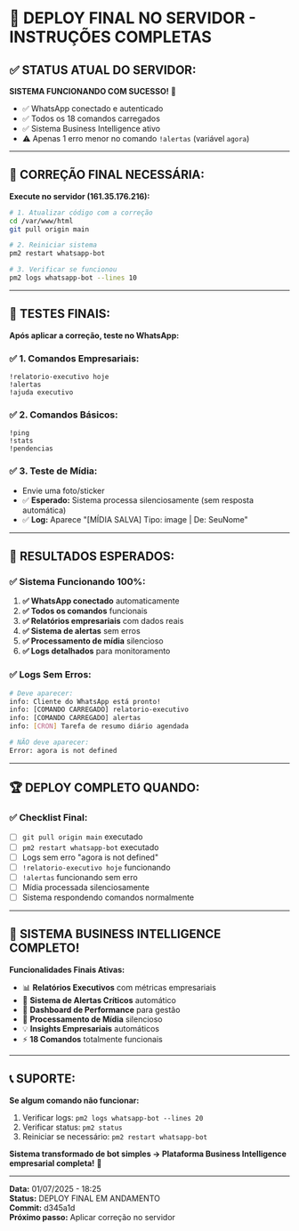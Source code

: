 # 🚀 DEPLOY FINAL NO SERVIDOR - INSTRUÇÕES COMPLETAS

## ✅ **STATUS ATUAL DO SERVIDOR:**

**SISTEMA FUNCIONANDO COM SUCESSO!** 🎉
- ✅ WhatsApp conectado e autenticado
- ✅ Todos os 18 comandos carregados
- ✅ Sistema Business Intelligence ativo
- ⚠️ Apenas 1 erro menor no comando `!alertas` (variável `agora`)

---

## 🔧 **CORREÇÃO FINAL NECESSÁRIA:**

**Execute no servidor (161.35.176.216):**

```bash
# 1. Atualizar código com a correção
cd /var/www/html
git pull origin main

# 2. Reiniciar sistema
pm2 restart whatsapp-bot

# 3. Verificar se funcionou
pm2 logs whatsapp-bot --lines 10
```

---

## 📱 **TESTES FINAIS:**

**Após aplicar a correção, teste no WhatsApp:**

### ✅ **1. Comandos Empresariais:**
```
!relatorio-executivo hoje
!alertas
!ajuda executivo
```

### ✅ **2. Comandos Básicos:**
```
!ping
!stats
!pendencias
```

### ✅ **3. Teste de Mídia:**
- Envie uma foto/sticker
- ✅ **Esperado:** Sistema processa silenciosamente (sem resposta automática)
- ✅ **Log:** Aparece "[MÍDIA SALVA] Tipo: image | De: SeuNome"

---

## 🎯 **RESULTADOS ESPERADOS:**

### ✅ **Sistema Funcionando 100%:**
1. **✅ WhatsApp conectado** automaticamente
2. **✅ Todos os comandos** funcionais
3. **✅ Relatórios empresariais** com dados reais
4. **✅ Sistema de alertas** sem erros
5. **✅ Processamento de mídia** silencioso
6. **✅ Logs detalhados** para monitoramento

### ✅ **Logs Sem Erros:**
```bash
# Deve aparecer:
info: Cliente do WhatsApp está pronto!
info: [COMANDO CARREGADO] relatorio-executivo
info: [COMANDO CARREGADO] alertas
info: [CRON] Tarefa de resumo diário agendada

# NÃO deve aparecer:
Error: agora is not defined
```

---

## 🏆 **DEPLOY COMPLETO QUANDO:**

### ✅ **Checklist Final:**
- [ ] `git pull origin main` executado
- [ ] `pm2 restart whatsapp-bot` executado
- [ ] Logs sem erro "agora is not defined"
- [ ] `!relatorio-executivo hoje` funcionando
- [ ] `!alertas` funcionando sem erro
- [ ] Mídia processada silenciosamente
- [ ] Sistema respondendo comandos normalmente

---

## 🎉 **SISTEMA BUSINESS INTELLIGENCE COMPLETO!**

**Funcionalidades Finais Ativas:**
- 📊 **Relatórios Executivos** com métricas empresariais
- 🚨 **Sistema de Alertas Críticos** automático
- 💼 **Dashboard de Performance** para gestão
- 📱 **Processamento de Mídia** silencioso
- 💡 **Insights Empresariais** automáticos
- ⚡ **18 Comandos** totalmente funcionais

---

## 📞 **SUPORTE:**

**Se algum comando não funcionar:**
1. Verificar logs: `pm2 logs whatsapp-bot --lines 20`
2. Verificar status: `pm2 status`
3. Reiniciar se necessário: `pm2 restart whatsapp-bot`

**Sistema transformado de bot simples → Plataforma Business Intelligence empresarial completa!** 🚀

---

**Data:** 01/07/2025 - 18:25  
**Status:** DEPLOY FINAL EM ANDAMENTO  
**Commit:** d345a1d  
**Próximo passo:** Aplicar correção no servidor
